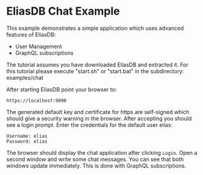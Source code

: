 EliasDB Chat Example
==
This example demonstrates a simple application which uses advanced features of EliasDB:
- User Management
- GraphQL subscriptions

The tutorial assumes you have downloaded EliasDB and extracted it. For this tutorial please execute "start.sh" or "start.bat" in the subdirectory: examples/chat

After starting EliasDB point your browser to:
```
https://localhost:9090
```

The generated default key and certificate for https are self-signed which should give a security warning in the browser. After accepting you should see a login prompt. Enter the credentials for the default user elias:
```
Username: elias
Password: elias
```

The browser should display the chat application after clicking `Login`. Open a second window and write some chat messages. You can see that both windows update immediately. This is done with GraphQL subscriptions.
